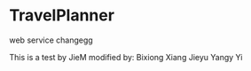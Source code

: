 # TravelPlanner

web service
changegg

This is a test by JieM
modified by: Bixiong Xiang
Jieyu 
Yangy Yi
